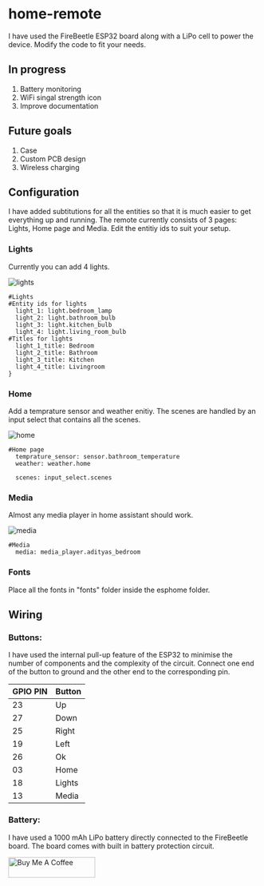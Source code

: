 # home-remote

I have used the FireBeetle ESP32 board along with a LiPo cell to power the device. Modify the code to fit your needs.

## In progress
1. Battery monitoring
2. WiFi singal strength icon
3. Improve documentation

## Future goals
1. Case
2. Custom PCB design
3. Wireless charging

## Configuration

 I have added subtitutions for all the entities so that it is much easier to get everything up and running. The remote currently consists of 3 pages: Lights, Home page and Media. Edit the entitiy ids to suit your setup.

### Lights

 Currently you can add 4 lights.
 
![lights](https://user-images.githubusercontent.com/61015809/184081712-5a653ab1-6741-4ff8-bec6-be3b27e2e11e.jpg)

```
#Lights
#Entity ids for lights
  light_1: light.bedroom_lamp 
  light_2: light.bathroom_bulb 
  light_3: light.kitchen_bulb 
  light_4: light.living_room_bulb
#Titles for lights
  light_1_title: Bedroom 
  light_2_title: Bathroom 
  light_3_title: Kitchen 
  light_4_title: Livingroom    
}
```

### Home

 Add a temprature sensor and weather enitiy. The scenes are handled by an input select that contains all the scenes.

![home](https://user-images.githubusercontent.com/61015809/184081731-b45fa0ca-5625-4151-a029-35d6c25867c7.jpg)

```
#Home page
  temprature_sensor: sensor.bathroom_temperature 
  weather: weather.home 

  scenes: input_select.scenes
```

### Media

 Almost any media player in home assistant should work.
 
![media](https://user-images.githubusercontent.com/61015809/184081761-c170ef2b-8aae-4c12-a11a-e940b22eac93.jpg)

```
#Media
  media: media_player.adityas_bedroom
```
### Fonts

 Place all the fonts in "fonts" folder inside the esphome folder.
 
## Wiring

### Buttons:
 I have used the internal pull-up feature of the ESP32 to minimise the number of components and the complexity of the circuit. Connect one end of the button to ground and the other end to the corresponding pin.
 
|    GPIO PIN   |    Button  |
| ------------- | ------------- |
| 23  | Up    |
| 27  | Down  |
| 25  | Right |
| 19  | Left  |
| 26  | Ok    |
| 03  | Home  | 
| 18  | Lights|
| 13  | Media |

### Battery:
 I have used a 1000 mAh LiPo battery directly connected to the FireBeetle board. The board comes with built in battery protection circuit.
 

<a href="https://www.buymeacoffee.com/adityapattiyeri" target="_blank"><img src="https://cdn.buymeacoffee.com/buttons/default-orange.png" alt="Buy Me A Coffee" height="41" width="174"></a>



